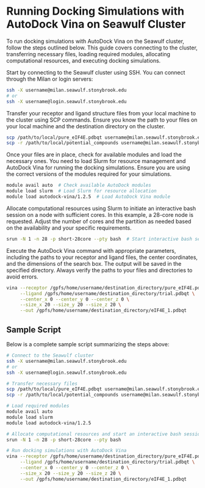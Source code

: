 # Running Docking Simulations with AutoDock Vina on Seawulf Cluster

To run docking simulations with AutoDock Vina on the Seawulf cluster, follow the steps outlined below. This guide covers connecting to the cluster, transferring necessary files, loading required modules, allocating computational resources, and executing docking simulations.

Start by connecting to the Seawulf cluster using SSH. You can connect through the Milan or login servers:

```bash
ssh -X username@milan.seawulf.stonybrook.edu
# or
ssh -X username@login.seawulf.stonybrook.edu
```

Transfer your receptor and ligand structure files from your local machine to the cluster using SCP commands. Ensure you know the path to your files on your local machine and the destination directory on the cluster.

```bash
scp /path/to/local/pure_eIF4E.pdbqt username@milan.seawulf.stonybrook.edu:/gpfs/home/username/destination_directory/
scp -r /path/to/local/potential_compounds username@milan.seawulf.stonybrook.edu:/gpfs/home/username/destination_directory/
```

Once your files are in place, check for available modules and load the necessary ones. You need to load Slurm for resource management and AutoDock Vina for running the docking simulations. Ensure you are using the correct versions of the modules required for your simulations.

```bash
module avail auto  # Check available AutoDock modules
module load slurm  # Load Slurm for resource allocation
module load autodock-vina/1.2.5  # Load AutoDock Vina module
```

Allocate computational resources using Slurm to initiate an interactive bash session on a node with sufficient cores. In this example, a 28-core node is requested. Adjust the number of cores and the partition as needed based on the availability and your specific requirements.

```bash
srun -N 1 -n 28 -p short-28core --pty bash  # Start interactive bash session on a 28-core node
```

Execute the AutoDock Vina command with appropriate parameters, including the paths to your receptor and ligand files, the center coordinates, and the dimensions of the search box. The output will be saved in the specified directory. Always verify the paths to your files and directories to avoid errors.

```bash
vina --receptor /gpfs/home/username/destination_directory/pure_eIF4E.pdbqt \
     --ligand /gpfs/home/username/destination_directory/trial.pdbqt \
     --center_x 0 --center_y 0 --center_z 0 \
     --size_x 20 --size_y 20 --size_z 20 \
     --out /gpfs/home/username/destination_directory/eIF4E_1.pdbqt
```

## Sample Script

Below is a complete sample script summarizing the steps above:

```bash
# Connect to the Seawulf cluster
ssh -X username@milan.seawulf.stonybrook.edu
# or
ssh -X username@login.seawulf.stonybrook.edu

# Transfer necessary files
scp /path/to/local/pure_eIF4E.pdbqt username@milan.seawulf.stonybrook.edu:/gpfs/home/username/destination_directory/
scp -r /path/to/local/potential_compounds username@milan.seawulf.stonybrook.edu:/gpfs/home/username/destination_directory/

# Load required modules
module avail auto
module load slurm
module load autodock-vina/1.2.5

# Allocate computational resources and start an interactive bash session
srun -N 1 -n 28 -p short-28core --pty bash

# Run docking simulations with AutoDock Vina
vina --receptor /gpfs/home/username/destination_directory/pure_eIF4E.pdbqt \
     --ligand /gpfs/home/username/destination_directory/trial.pdbqt \
     --center_x 0 --center_y 0 --center_z 0 \
     --size_x 20 --size_y 20 --size_z 20 \
     --out /gpfs/home/username/destination_directory/eIF4E_1.pdbqt
```
